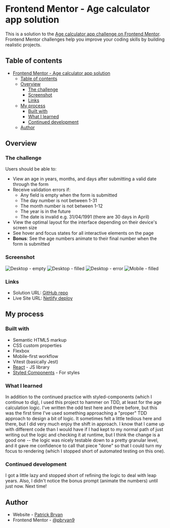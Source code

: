 # Frontend Mentor - Age calculator app solution

This is a solution to the [Age calculator app challenge on Frontend Mentor](https://www.frontendmentor.io/challenges/age-calculator-app-dF9DFFpj-Q). Frontend Mentor challenges help you improve your coding skills by building realistic projects.

## Table of contents

- [Frontend Mentor - Age calculator app solution](#frontend-mentor---age-calculator-app-solution)
  - [Table of contents](#table-of-contents)
  - [Overview](#overview)
    - [The challenge](#the-challenge)
    - [Screenshot](#screenshot)
    - [Links](#links)
  - [My process](#my-process)
    - [Built with](#built-with)
    - [What I learned](#what-i-learned)
    - [Continued development](#continued-development)
  - [Author](#author)

## Overview

### The challenge

Users should be able to:

- View an age in years, months, and days after submitting a valid date through the form
- Receive validation errors if:
  - Any field is empty when the form is submitted
  - The day number is not between 1-31
  - The month number is not between 1-12
  - The year is in the future
  - The date is invalid e.g. 31/04/1991 (there are 30 days in April)
- View the optimal layout for the interface depending on their device's screen size
- See hover and focus states for all interactive elements on the page
- **Bonus**: See the age numbers animate to their final number when the form is submitted

### Screenshot

![Desktop - empty](./src/assets/images/desktop_empty.png)
![Desktop - filled](./src/assets/images/desktop_filled.png)
![Desktop - error](./src/assets/images/desktop_error.png)
![Mobile - filled](./src/assets/images/mobile_filled.png)

### Links

- Solution URL: [GitHub repo](https://github.com/pbryan9/fm_age_calculator)
- Live Site URL: [Netlify deploy](https://main--golden-cocada-6ba66f.netlify.app/)

## My process

### Built with

- Semantic HTML5 markup
- CSS custom properties
- Flexbox
- Mobile-first workflow
- Vitest (basically Jest)
- [React](https://reactjs.org/) - JS library
- [Styled Components](https://styled-components.com/) - For styles

### What I learned

In addition to the continued practice with styled-components (which I continue to dig), I used this project to hammer on TDD, at least for the age calculation logic. I've written the odd test here and there before, but this was the first time I've used something approaching a "proper" TDD approach to design a bit of logic. It sometimes felt a little tedious here and there, but I did very much enjoy the shift in approach. I know that I came up with different code than I would have if I had kept to my normal path of just writing out the logic and checking it at runtime, but I think the change is a good one -- the logic was nicely testable down to a pretty granular level, and it gave me confidence to call that piece "done" so that I could turn my focus to rendering (which I stopped short of automated testing on this one).

### Continued development

I got a little lazy and stopped short of refining the logic to deal with leap years. Also, I didn't notice the bonus prompt (animate the numbers) until just now. Next time!

## Author

- Website - [Patrick Bryan](https://pattyb.dev)
- Frontend Mentor - [@pbryan9](https://www.frontendmentor.io/profile/pbryan9)
